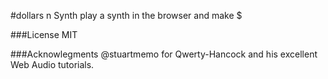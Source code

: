 #dollars n Synth
play a synth in the browser and make $

###License
MIT

###Acknowlegments
@stuartmemo for Qwerty-Hancock and his excellent Web Audio tutorials.
